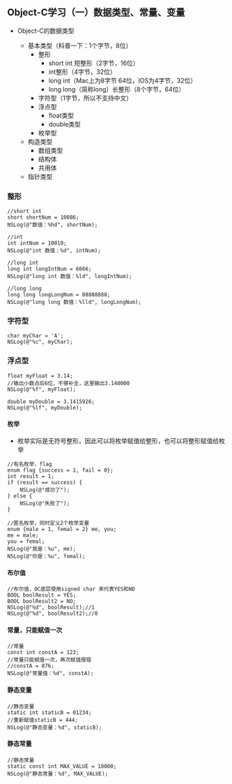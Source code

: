 ## Object-C学习（一）数据类型、常量、变量

- Object-C的数据类型

	* 基本类型（科普一下：1个字节，8位）
		* 整形
			* short int 短整形（2字节，16位）
			* int整形（4字节，32位）
			* long int（Mac上为8字节 64位，IOS为4字节，32位）
			* long long（简称long）长整形（8个字节，64位）
		* 字符型（1字节，所以不支持中文）
		* 浮点型
			* float类型
			* double类型
		* 枚举型
	* 构造类型
		* 数组类型
		* 结构体
		* 共用体
	* 指针类型

### 整形

```
//short int
short shortNum = 10086;
NSLog(@"数值：%hd", shortNum); 

//int
int intNum = 10010;
NSLog(@"int 数值：%d", intNum);

//long int
long int longIntNum = 6666;
NSLog(@"long int 数值：%ld", longIntNum);

//long long
long long longLongNum = 88888888;
NSLog(@"long long 数值：%lld", longLongNum);
```

### 字符型

```
char myChar = 'A';
NSLog(@"%c", myChar);
```

### 浮点型

```
float myFloat = 3.14;
//输出小数点后6位，不够补全，这里输出3.140000
NSLog(@"%f", myFloat);

double myDouble = 3.1415926;
NSLog(@"%lf", myDouble);
```

#### 枚举

- 枚举实际是无符号整形，因此可以将枚举赋值给整形，也可以将整形赋值给枚举

```
//有名枚举，flag
enum flag {success = 1, fail = 0};
int result = 1;
if (result == success) {
    NSLog(@"成功了");
} else {
    NSLog(@"失败了");
}

//匿名枚举，同时定义2个枚举变量
enum {male = 1, femal = 2} me, you;
me = male;
you = femal;
NSLog(@"我是：%u", me);
NSLog(@"你是：%u", femal);
```

#### 布尔值
```
//布尔值，OC底层使用signed char 来代表YES和NO
BOOL boolResult = YES;
BOOL boolResult2 = NO;
NSLog(@"%d", boolResult);//1
NSLog(@"%d", boolResult2);//0
```

#### 常量，只能赋值一次
```
//常量
const int constA = 123;
//常量只能赋值一次，再次赋值报错
//constA = 876;
NSLog(@"常量值：%d", constA);
```

#### 静态变量
```
//静态变量
static int staticB = 01234;
//重新赋值staticB = 444;
NSLog(@"静态变量：%d", staticB);
```

#### 静态常量
```
//静态常量
static const int MAX_VALUE = 10000;
NSLog(@"静态常量：%d", MAX_VALUE);
```